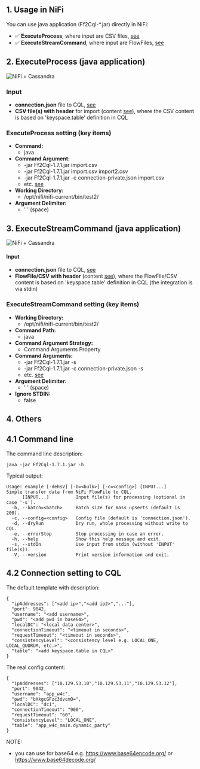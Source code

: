 ## 1. Usage in NiFi

You can use java application (Ff2Cql-*.jar) directly in NiFi:
- ✅ **ExecuteProcess**, where input are CSV files, [see](#2-executeprocess-java-application)
- ✅ **ExecuteStreamCommand**, where input are FlowFiles, [see](#3-executestreamcommand-java-application)

## 2. ExecuteProcess (java application)

![NiFi + Cassandra](https://github.com/george0st/Csv2Cql/blob/main/console_app/Ff2Cql/docs/assets/nifi_executeprocess_2.png?raw=true)

### Input
- **connection.json** file to CQL, [see](#42-connection-setting-to-cql)
- **CSV file(s) with header** for import (content [see](../../../README.md#31-expected-contentformat)),
   where the CSV content is based on 'keyspace.table' definition in CQL

### ExecuteProcess setting (key items)
- **Command:**
    - java
- **Command Argument:**
    - -jar Ff2Cql-1.7.1.jar import.csv
    - -jar Ff2Cql-1.7.1.jar import.csv import2.csv
    - -jar Ff2Cql-1.7.1.jar -c connection-private.json import.csv
    - etc. [see](#41-command-line)
- **Working Directory:**
    - /opt/nifi/nifi-current/bin/test2/
- **Argument Delimiter:**
    - ' ' (space)

## 3. ExecuteStreamCommand (java application)

![NiFi + Cassandra](https://github.com/george0st/Csv2Cql/blob/main/console_app/Ff2Cql/docs/assets/nifi_executestreamcommand_2.png?raw=true)

#### Input
- **connection.json** file to CQL, [see](#42-connection-setting-to-cql)
- **FlowFile/CSV with header** (content [see](../../../README.md#31-expected-contentformat)),
   where the FlowFile/CSV content is based on 'keyspace.table' definition in CQL
   (the integration is via stdin)

### ExecuteStreamCommand setting (key items)
- **Working Directory:**
    - /opt/nifi/nifi-current/bin/test2/
- **Command Path:**
    - java
- **Command Argument Strategy:**
    - Command Arguments Property
- **Command Arguments:**
    - -jar Ff2Cql-1.7.1.jar -s
    - -jar Ff2Cql-1.7.1.jar -c connection-private.json -s
    - etc. [see](#41-command-line)
- **Argument Delimiter:**
    - ' ' (space)
- **Ignore STDIN:**
    - false

## 4. Others

## 4.1 Command line

The command line description:
```
java -jar Ff2Cql-1.7.1.jar -h
```
Typical output:
```
Usage: example [-dehsV] [-b=<bulk>] [-c=<config>] [INPUT...]
Simple transfer data from NiFi FlowFile to CQL.
      [INPUT...]          Input file(s) for processing (optional in case '-s').
  -b, --batch=<batch>     Batch size for mass upserts (default is 200).
  -c, --config=<config>   Config file (default is 'connection.json').
  -d, --dryRun            Dry run, whole processing without write to CQL.
  -e, --errorStop         Stop processing in case an error.
  -h, --help              Show this help message and exit.
  -s, --stdIn             Use input from stdin (without 'INPUT' file(s)).
  -V, --version           Print version information and exit.
```

## 4.2 Connection setting to CQL

The default template with description:
```
{
  "ipAddresses": ["<add ip>","<add ip2>","..."],
  "port": 9042,
  "username": "<add username>",
  "pwd": "<add pwd in base64>",
  "localDC": "<local data center>",
  "connectionTimeout": "<timeout in seconds>",
  "requestTimeout": "<timeout in seconds>",
  "consistencyLevel": "<consistency level e.g. LOCAL_ONE, LOCAL_QUORUM, etc.>",
  "table": "<add keyspace.table in CQL>"
}
```
The real config content:
```
{
  "ipAddresses": ["10.129.53.10","10.129.53.11","10.129.53.12"],
  "port": 9042,
  "username": "app_w4c",
  "pwd": "bXkgcGFzc3dvcmQ=",
  "localDC": "dc1",
  "connectionTimeout": "900",
  "requestTimeout": "60",
  "consistencyLevel": "LOCAL_ONE",
  "table": "app_w4c_main.dynamic_party"
}
```
NOTE:
- you can use for base64 e.g. https://www.base64encode.org/ or https://www.base64decode.org/
